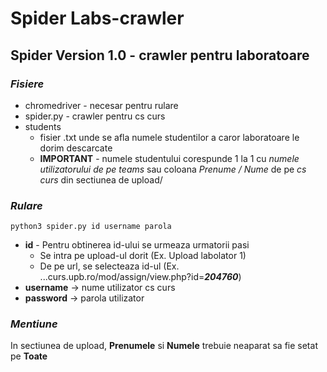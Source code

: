 # Spider Labs-crawler


  ## Spider Version 1.0 - crawler pentru laboratoare
  ### *Fisiere*
   - chromedriver - necesar pentru rulare 
   - spider.py - crawler pentru cs curs
   - students 
      - fisier .txt unde se afla numele studentilor a caror laboratoare le dorim descarcate
      - **IMPORTANT** - numele studentului corespunde 1 la 1 cu _numele utilizatorului de pe teams_ sau coloana _Prenume / Nume_ de pe _cs curs_ din sectiunea de upload/
         
         
  ### *Rulare*
    python3 spider.py id username parola
   - **id** - Pentru obtinerea id-ului se urmeaza urmatorii pasi
      - Se intra pe upload-ul dorit (Ex. Upload labolator 1)
      - De pe url, se selecteaza id-ul (Ex. ...curs.upb.ro/mod/assign/view.php?id=_**204760**_)
   - **username** -> nume utilizator cs curs
   - **password** -> parola utilizator
      
      
 ### *Mentiune*
  In sectiunea de upload, **Prenumele** si **Numele** trebuie neaparat sa fie setat pe **Toate**
  
